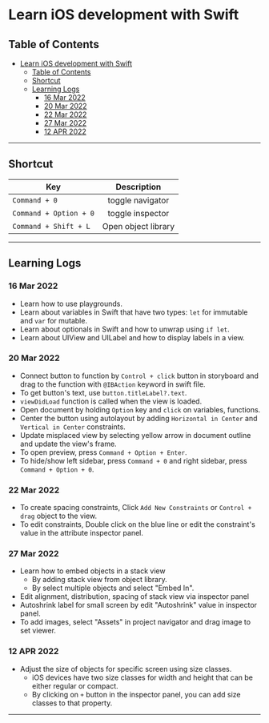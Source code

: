 # Learn iOS development with Swift

## Table of Contents
- [Learn iOS development with Swift](#learn-ios-development-with-swift)
  - [Table of Contents](#table-of-contents)
  - [Shortcut](#shortcut)
  - [Learning Logs](#learning-logs)
    - [16 Mar 2022](#16-mar-2022)
    - [20 Mar 2022](#20-mar-2022)
    - [22 Mar 2022](#22-mar-2022)
    - [27 Mar 2022](#27-mar-2022)
    - [12 APR 2022](#12-apr-2022)

---

## Shortcut
| Key                    |     Description     |
| ---------------------- | :-----------------: |
| `Command + 0`          |  toggle navigator   |
| `Command + Option + 0` |  toggle inspector   |
| `Command + Shift + L`  | Open object library |


---

## Learning Logs

### 16 Mar 2022
- Learn how to use playgrounds.
- Learn about variables in Swift that have two types: `let` for immutable and `var` for mutable.
- Learn about optionals in Swift and how to unwrap using `if let`.
- Learn about UIView and UILabel and how to display labels in a view.

### 20 Mar 2022
- Connect button to function by `Control + click` button in storyboard and drag to the function with `@IBAction` keyword in swift file.
- To get button's text, use `button.titleLabel?.text`.
- `viewDidLoad` function is called when the view is loaded.
- Open document by holding `Option` key and `click` on variables, functions.
- Center the button using autolayout by adding `Horizontal in Center` and `Vertical in Center` constraints.
- Update misplaced view by selecting yellow arrow in document outline and update the view's frame.
- To open preview, press `Command + Option + Enter`.
- To hide/show left sidebar, press `Command + 0` and right sidebar, press `Command + Option + 0`.

### 22 Mar 2022
- To create spacing constraints, Click `Add New Constraints` or `Control + drag` object to the view.
- To edit constraints, Double click on the blue line or edit the constraint's value in the attribute inspector panel.

### 27 Mar 2022
- Learn how to embed objects in a stack view
  - By adding stack view from object library.
  - By select multiple objects and select "Embed In".
- Edit alignment, distribution, spacing of stack view via inspector panel
- Autoshrink label for small screen by edit "Autoshrink" value in inspector panel.
- To add images, select "Assets" in project navigator and drag image to set viewer.

### 12 APR 2022
- Adjust the size of objects for specific screen using size classes.
  - iOS devices have two size classes for width and height that can be either regular or compact.
  - By clicking on `+` button in the inspector panel, you can add size classes to that property.

---

